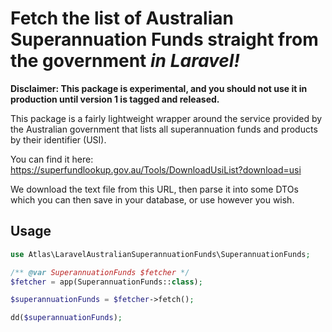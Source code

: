 # Fetch the list of Australian Superannuation Funds straight from the government _in Laravel!_

**Disclaimer: This package is experimental, and you should not use it in production until version 1 is tagged and released.**

This package is a fairly lightweight wrapper around the service provided by the Australian government that lists all superannuation funds and products by their identifier (USI).

You can find it here: https://superfundlookup.gov.au/Tools/DownloadUsiList?download=usi

We download the text file from this URL, then parse it into some DTOs which you can then save in your database, or use however you wish.

## Usage

```php
use Atlas\LaravelAustralianSuperannuationFunds\SuperannuationFunds;

/** @var SuperannuationFunds $fetcher */
$fetcher = app(SuperannuationFunds::class);

$superannuationFunds = $fetcher->fetch();

dd($superannuationFunds);
```